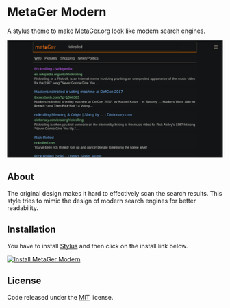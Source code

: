 # MetaGer Modern
A stylus theme to make MetaGer.org look like modern search engines.

![MetaGer Modern screenshot](https://github.com/sebastianappler/metager-modern/blob/main/metager-modern.png?raw=true)

## About
The original design makes it hard to effectively scan the search results. This style tries
to mimic the design of modern search engines for better readability.

## Installation

You have to install [Stylus](https://add0n.com/stylus.html) and then click on the install link below.

[![Install MetaGer Modern](https://img.shields.io/badge/Install%20directly%20with-Stylus-116b59.svg?longCache=true&style=flat)](https://raw.githubusercontent.com/sebastianappler/metager-modern/main/metager-modern.user.css)

## License

Code released under the [MIT](MIT) license.
